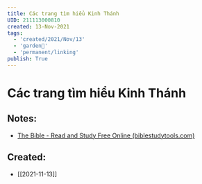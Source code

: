 ```yaml
---
title: Các trang tìm hiểu Kinh Thánh
UID: 211113000810
created: 13-Nov-2021
tags:
  - 'created/2021/Nov/13'
  - 'garden🏡'
  - 'permanent/linking'
publish: True
---
```

# Các trang tìm hiểu Kinh Thánh

## Notes:
- [The Bible - Read and Study Free Online (biblestudytools.com)](https://www.biblestudytools.com/)

## Created:
- [[2021-11-13]]
